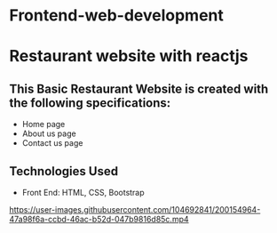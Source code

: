 # Frontend-web-development
# Restaurant website with reactjs

## This Basic Restaurant Website is created with the following specifications:
* Home page
* About us page
* Contact us page

## Technologies Used

* Front End: HTML, CSS, Bootstrap


https://user-images.githubusercontent.com/104692841/200154964-47a98f6a-ccbd-46ac-b52d-047b9816d85c.mp4

